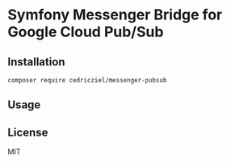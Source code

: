 # Symfony Messenger Bridge for Google Cloud Pub/Sub

## Installation

```shell
composer require cedricziel/messenger-pubsub
```

## Usage



## License

MIT
